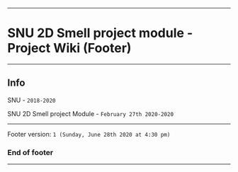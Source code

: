 
***

# SNU 2D Smell project module - Project Wiki (Footer)

***

## Info

SNU - `2018-2020`

SNU 2D Smell project Module - `February 27th 2020-2020`

***

Footer version: `1 (Sunday, June 28th 2020 at 4:30 pm)`

### End of footer

***
